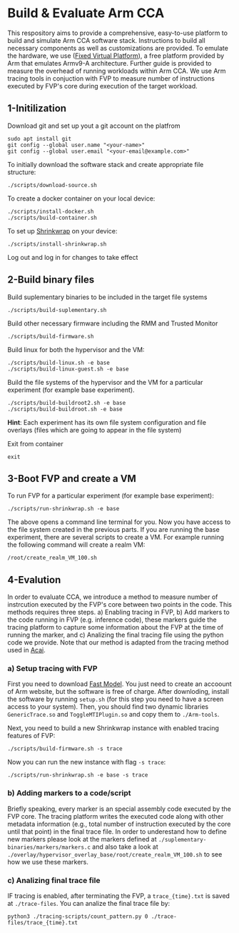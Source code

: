 # Build & Evaluate Arm CCA 

This respository aims to provide a comprehensive, easy-to-use platform to build and simulate Arm CCA software stack. Instructions to build all necessary components as well as customizations are provided. To emulate the hardware, we use
([Fixed Virtual Platform](https://developer.arm.com/Tools%20and%20Software/Fixed%20Virtual%20Platforms)), a free platform provided by Arm that emulates Armv9-A architecture. Further guide is provided to measure the overhead of running workloads within Arm CCA. We use Arm tracing tools in conjuction with FVP to measure number of instructions executed by FVP's core during execution of the target workload.
 
## 1-Initilization
Download git and set up yout a git account on the platfrom
```
sudo apt install git
git config --global user.name "<your-name>"
git config --global user.email "<your-email@example.com>"
```

To initially download the software stack and create appropriate file structure:

```
./scripts/download-source.sh
```
To create a docker container on your local device:

```
./scripts/install-docker.sh
./scripts/build-container.sh
```

To set up [Shrinkwrap](https://shrinkwrap.docs.arm.com/en/latest/overview.html) on your device:
```
./scripts/install-shrinkwrap.sh
```
Log out and log in for changes to take effect
## 2-Build binary files

Build suplementary binaries to be included in the target file systems
```
./scripts/build-suplementary.sh
```
Build other necessary firmware including the RMM and Trusted Monitor
```
./scripts/build-firmware.sh
```

Build linux for both the hypervisor and the VM:
```
./scripts/build-linux.sh -e base
./scripts/build-linux-guest.sh -e base
```

Build the file systems of the hypervisor and the VM for a particular experiment (for example base experiment). 
```
./scripts/build-buildroot2.sh -e base
./scripts/build-buildroot.sh -e base
```
**Hint**: Each experiment has its own file system configuration and file overlays (files which are going to appear in the file system)

Exit from container
```
exit
```

## 3-Boot FVP and create a VM
To run FVP for a particular experiment (for example base experiment):
```
./scripts/run-shrinkwrap.sh -e base
```
The above opens a command line terminal for you. Now you have access to the file system created in the previous parts. 
If you are running the base experiment, there are several scripts to create a VM. For example running the following command will create 
a realm VM:

```
/root/create_realm_VM_100.sh
```

## 4-Evalution
In order to evaluate CCA, we introduce a method to measure number of instrcution executed by the FVP's core between two points in the code. This methods requires three
steps. a) Enabling tracing in FVP, b) Add markers to the code running in FVP (e.g. inference code), these markers guide the tracing platform to capture some information about the FVP at the time of running the marker, and c) Analizing the final tracing file using the python code we provide. Note that our method is adapted from the tracing method used in [Acai](https://github.com/sectrs-acai).

### a) Setup tracing with FVP
First you need to download [Fast Model](https://developer.arm.com/Tools%20and%20Software/Fast%20Models). You just need to create an accoount of Arm website, but the software is free of charge. 
After downloding, install the software by running `setup.sh` (for this step you need to have a screen access to your system). Then, you should find two dynamic libraries `GenericTrace.so` and `ToggleMTIPlugin.so` and copy them to `./Arm-tools`. 

Next, you need to build a new Shrinkwrap instance with enabled tracing features of FVP:

```
./scripts/build-firmware.sh -s trace
``` 

Now you can run the new instance with flag `-s trace`:

```
./scripts/run-shrinkwrap.sh -e base -s trace
```
### b) Adding markers to a code/script
Briefly speaking, every marker is an special assembly code executed by the FVP core. The tracing platform writes the executed code along with other metadata information (e.g., total number of instruction executed by the core until that point) in the final trace file.
In order to underestand how to define new markers please look at the markers defined at `./suplementary-binaries/markers/markers.c` and also take a look at `./overlay/hypervisor_overlay_base/root/create_realm_VM_100.sh` to see how we use these markers.


### c) Analizing final trace file
IF tracing is enabled, after terminating the FVP, a `trace_{time}.txt` is saved at `./trace-files`. You can analize the final trace file by:
```
python3 ./tracing-scripts/count_pattern.py 0 ./trace-files/trace_{time}.txt
```

